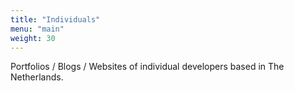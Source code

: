 ```yaml
---
title: "Individuals"
menu: "main"
weight: 30
---
```


Portfolios / Blogs / Websites of individual developers based in The Netherlands.